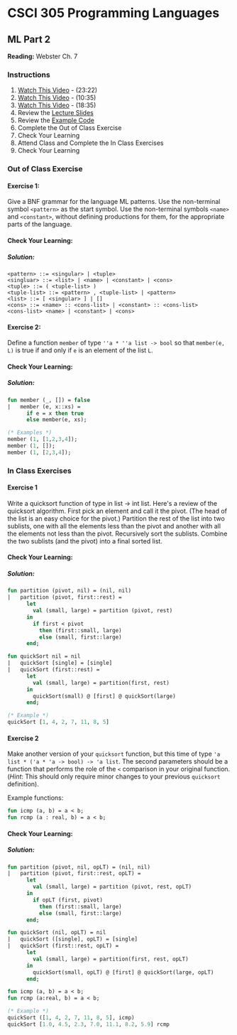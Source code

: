 # CSCI 305 Programming Languages

## ML Part 2

**Reading:** Webster Ch. 7

### Instructions
1. [Watch This Video](https://youtu.be/BKCxarcehno) - (23:22)
2. [Watch This Video](https://youtu.be/WfcyoX6D7vM) - (10:35)
3. [Watch This Video](https://youtu.be/bof6cDAo55w) - (18:35)
4. Review the [Lecture Slides](slides/Lecture16.pdf)
5. Review the [Example Code](https://github.com/CSCI305/csci305-ml-examples/blob/master/ml2.sml)
6. Complete the Out of Class Exercise
7. Check Your Learning
8. Attend Class and Complete the In Class Exercises
9. Check Your Learning

### Out of Class Exercise

#### Exercise 1:
Give a BNF grammar for the language ML patterns. Use the non-terminal symbol `<pattern>` as the start symbol. Use the non-terminal symbols `<name>` and `<constant>`, without defining productions for them, for the appropriate parts of the language.

#### Check Your Learning:

##### Solution:
```
<pattern> ::= <singular> | <tuple>
<singluar> ::= <list> | <name> | <constant> | <cons>
<tuple> ::= ( <tuple-list> )
<tuple-list> ::= <pattern> , <tuple-list> | <pattern>
<list> ::= [ <singular> ] | []
<cons> ::= <name> :: <cons-list> | <constant> :: <cons-list>
<cons-list> <name> | <constant> | <cons>
```

#### Exercise 2:
Define a function `member` of type `''a * ''a list -> bool` so that `member(e, L)` is true if and only if `e` is an element of the list `L`.

#### Check Your Learning:

##### Solution:
```ml
fun member (_, []) = false
|   member (e, x::xs) =
      if e = x then true
      else member(e, xs);

(* Examples *)
member (1, [1,2,3,4]);
member (1, []);
member (1, [2,3,4]);
```

### In Class Exercises

#### Exercise 1
Write a quicksort function of type in list -> int list. Here's a review of the quicksort algorithm. First pick an element and call it the pivot. (The head of the list is an easy choice for the pivot.) Partition the rest of the list into two sublists, one with all the elements less than the pivot and another with all the elements not less than the pivot. Recursively sort the sublists. Combine the two sublists (and the pivot) into a final sorted list.

#### Check Your Learning:

##### Solution:
```ml
fun partition (pivot, nil) = (nil, nil)
|   partition (pivot, first::rest) =
      let
        val (small, large) = partition (pivot, rest)
      in
        if first < pivot
          then (first::small, large)
          else (small, first::large)
      end;

fun quickSort nil = nil
|   quickSort [single] = [single]
|   quickSort (first::rest) =
      let
        val (small, large) = partition(first, rest)
      in
        quickSort(small) @ [first] @ quickSort(large)
      end;

(* Example *)
quickSort [1, 4, 2, 7, 11, 8, 5]
```


#### Exercise 2
Make another version of your `quicksort` function, but this time of type `'a list * ('a * 'a -> bool) -> 'a list`. The second parameters should be a function that performs the role of the `<` comparison in your original function. (*Hint*: This should only require minor changes to your previous `quicksort` definition).

Example functions:
```ml
fun icmp (a, b) = a < b;
fun rcmp (a : real, b) = a < b;
```

#### Check Your Learning:

##### Solution:
```ml
fun partition (pivot, nil, opLT) = (nil, nil)
|   partition (pivot, first::rest, opLT) =
      let
        val (small, large) = partition (pivot, rest, opLT)
      in
        if opLT (first, pivot)
          then (first::small, large)
          else (small, first::large)
      end;

fun quickSort (nil, opLT) = nil
|   quickSort ([single], opLT) = [single]
|   quickSort (first::rest, opLT) =
      let
        val (small, large) = partition(first, rest, opLT)
      in
        quickSort(small, opLT) @ [first] @ quickSort(large, opLT)
      end;

fun icmp (a, b) = a < b;
fun rcmp (a:real, b) = a < b;

(* Example *)
quickSort ([1, 4, 2, 7, 11, 8, 5], icmp)
quickSort [1.0, 4.5, 2.3, 7.0, 11.1, 8.2, 5.9] rcmp
```
